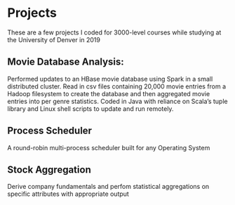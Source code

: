# Projects
These are a few projects I coded for 3000-level courses while studying at the University of Denver in 2019


## Movie Database Analysis:
Performed updates to an HBase movie database using Spark in a small distributed cluster. Read in csv files containing 20,000 movie entries from a Hadoop filesystem to create the database and then aggregated movie entries into per genre statistics. Coded in Java with reliance on Scala’s tuple library and Linux shell scripts to update and run remotely.  

## Process Scheduler
A round-robin multi-process scheduler built for any Operating System

## Stock Aggregation
Derive company fundamentals and perfom statistical aggregations on specific attributes with appropriate output
